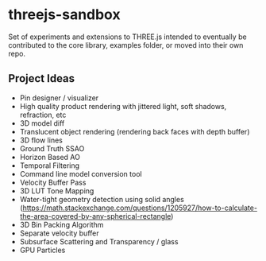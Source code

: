 # threejs-sandbox

Set of experiments and extensions to THREE.js intended to eventually be contributed to the core library, examples folder, or moved into their own repo.

## Project Ideas
- Pin designer / visualizer
- High quality product rendering with jittered light, soft shadows, refraction, etc
- 3D model diff
- Translucent object rendering (rendering back faces with depth buffer)
- 3D flow lines
- Ground Truth SSAO
- Horizon Based AO
- Temporal Filtering
- Command line model conversion tool
- Velocity Buffer Pass
- 3D LUT Tone Mapping
- Water-tight geometry detection using solid angles (https://math.stackexchange.com/questions/1205927/how-to-calculate-the-area-covered-by-any-spherical-rectangle)
- 3D Bin Packing Algorithm
- Separate velocity buffer
- Subsurface Scattering and Transparency / glass
- GPU Particles
